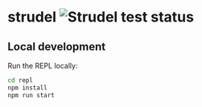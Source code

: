# strudel ![Strudel test status](https://github.com/tidalcycles/strudel/actions/workflows/test.yml/badge.svg)

## Local development

Run the REPL locally:

```bash
cd repl
npm install
npm run start
```
